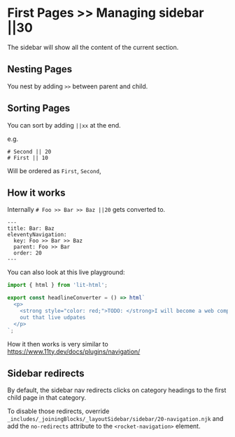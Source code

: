 # First Pages >> Managing sidebar ||30

The sidebar will show all the content of the current section.

## Nesting Pages

You nest by adding `>>` between parent and child.

## Sorting Pages

You can sort by adding `||xx` at the end.

e.g.

```
# Second || 20
# First || 10
```

Will be ordered as `First`, `Second`,

## How it works

Internally `# Foo >> Bar >> Baz ||20` gets converted to.

```
---
title: Bar: Baz
eleventyNavigation:
  key: Foo >> Bar >> Baz
  parent: Foo >> Bar
  order: 20
---
```

You can also look at this live playground:

```js story
import { html } from 'lit-html';

export const headlineConverter = () => html`
  <p>
    <strong style="color: red;">TODO: </strong>I will become a web component that has an input and
    out that live udpates
  </p>
`;
```

How it then works is very similar to https://www.11ty.dev/docs/plugins/navigation/

## Sidebar redirects

By default, the sidebar nav redirects clicks on category headings to the first child page in that category.

To disable those redirects, override `_includes/_joiningBlocks/_layoutSidebar/sidebar/20-navigation.njk` and add the `no-redirects` attribute to the `<rocket-navigation>` element.
